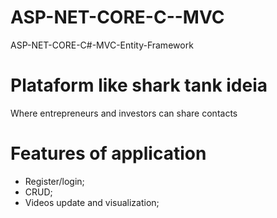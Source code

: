 # ASP-NET-CORE-C--MVC
ASP-NET-CORE-C#-MVC-Entity-Framework

# Plataform like shark tank ideia
Where entrepreneurs and investors can share contacts

# Features of application
* Register/login;
* CRUD;
* Videos update and visualization;

